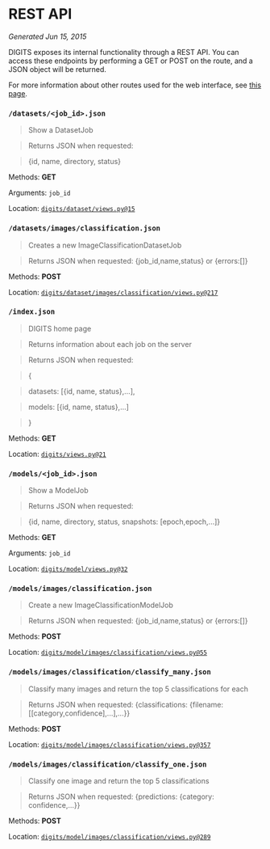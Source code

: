# REST API

*Generated Jun 15, 2015*

DIGITS exposes its internal functionality through a REST API. You can access these endpoints by performing a GET or POST on the route, and a JSON object will be returned.

For more information about other routes used for the web interface, see [this page](FlaskRoutes.md).

### `/datasets/<job_id>.json`

> Show a DatasetJob

> 

> Returns JSON when requested:

> {id, name, directory, status}

Methods: **GET**

Arguments: `job_id`

Location: [`digits/dataset/views.py@15`](../digits/dataset/views.py#L15)

### `/datasets/images/classification.json`

> Creates a new ImageClassificationDatasetJob

> 

> Returns JSON when requested: {job_id,name,status} or {errors:[]}

Methods: **POST**

Location: [`digits/dataset/images/classification/views.py@217`](../digits/dataset/images/classification/views.py#L217)

### `/index.json`

> DIGITS home page

> Returns information about each job on the server

> 

> Returns JSON when requested:

> {

> datasets: [{id, name, status},...],

> models: [{id, name, status},...]

> }

Methods: **GET**

Location: [`digits/views.py@21`](../digits/views.py#L21)

### `/models/<job_id>.json`

> Show a ModelJob

> 

> Returns JSON when requested:

> {id, name, directory, status, snapshots: [epoch,epoch,...]}

Methods: **GET**

Arguments: `job_id`

Location: [`digits/model/views.py@32`](../digits/model/views.py#L32)

### `/models/images/classification.json`

> Create a new ImageClassificationModelJob

> 

> Returns JSON when requested: {job_id,name,status} or {errors:[]}

Methods: **POST**

Location: [`digits/model/images/classification/views.py@55`](../digits/model/images/classification/views.py#L55)

### `/models/images/classification/classify_many.json`

> Classify many images and return the top 5 classifications for each

> 

> Returns JSON when requested: {classifications: {filename: [[category,confidence],...],...}}

Methods: **POST**

Location: [`digits/model/images/classification/views.py@357`](../digits/model/images/classification/views.py#L357)

### `/models/images/classification/classify_one.json`

> Classify one image and return the top 5 classifications

> 

> Returns JSON when requested: {predictions: {category: confidence,...}}

Methods: **POST**

Location: [`digits/model/images/classification/views.py@289`](../digits/model/images/classification/views.py#L289)

